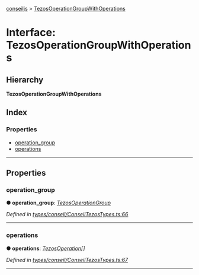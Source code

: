 [conseiljs](../README.md) > [TezosOperationGroupWithOperations](../interfaces/tezosoperationgroupwithoperations.md)

# Interface: TezosOperationGroupWithOperations

## Hierarchy

**TezosOperationGroupWithOperations**

## Index

### Properties

* [operation_group](tezosoperationgroupwithoperations.md#operation_group)
* [operations](tezosoperationgroupwithoperations.md#operations)

---

## Properties

<a id="operation_group"></a>

###  operation_group

**● operation_group**: *[TezosOperationGroup](tezosoperationgroup.md)*

*Defined in [types/conseil/ConseilTezosTypes.ts:66](https://github.com/Cryptonomic/ConseilJS/blob/9d6b05b/src/types/conseil/ConseilTezosTypes.ts#L66)*

___
<a id="operations"></a>

###  operations

**● operations**: *[TezosOperation](tezosoperation.md)[]*

*Defined in [types/conseil/ConseilTezosTypes.ts:67](https://github.com/Cryptonomic/ConseilJS/blob/9d6b05b/src/types/conseil/ConseilTezosTypes.ts#L67)*

___

